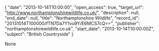 {
  "date": "2013-10-14T10:00:00", 
  "open_access": true, 
  "target_url": "http://www.northamptonshirewildlife.co.uk/", 
  "description": null, 
  "end_date": null, 
  "title": "Northamptonshire Wildlife", 
  "record_id": "20131014T100000/fTN7Da7Y1vu9Y/E6MCS7cQ==", 
  "publisher": "northamptonshirewildlife.co.uk", 
  "start_date": "2013-10-14T10:00:00Z", 
  "subject": "British Countryside"
}

None